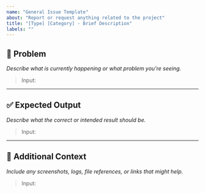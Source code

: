 ```yaml
---
name: "General Issue Template"
about: "Report or request anything related to the project"
title: "[Type] [Category] - Brief Description"
labels: ""
---
```


<!-- ## 📌 Title Naming Convention -->

<!-- Use this format for the issue title: -->


<!-- ### Examples:
- `[Bug] [UI] - Submit button not working on mobile`
- `[Feature] [API] - Add search functionality`
- `[Task] [Docs] - Write setup guide for new users`
- `[Improvement] [Performance] - Speed up dashboard loading`

**Accepted Types:** Bug, Feature, Task, Improvement, Refactor, Docs  
**Accepted Categories:** UI, API, UX, Docs, Build, Security

**Note**: Types and Categories are not limited to the examples listed above. Use what's appropriate for the issue.

--- -->

## 🐞 Problem

_Describe what is currently happening or what problem you're seeing._

> Input:

---

## ✅ Expected Output

_Describe what the correct or intended result should be._

> Input:

---

## 📎 Additional Context

_Include any screenshots, logs, file references, or links that might help._

> Input: